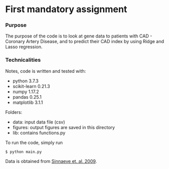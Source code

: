 # First mandatory assignment
### Purpose
The purpose of the code is to look at gene data to patients with CAD - Coronary Artery Disease, and to predict their CAD index by using Ridge and Lasso regression.

### Technicalities
Notes, code is written and tested with:
* python 3.7.3
* scikit-learn 0.21.3
* numpy 1.17.2
* pandas 0.25.1
* matplotlib 3.1.1

Folders:
* data: input data file (csv)
* figures: output figures are saved in this directory
* lib: contains functions.py

To run the code, simply run
```
$ python main.py
```

Data is obtained from [Sinnaeve et. al. 2009](https://www.ebi.ac.uk/arrayexpress/experiments/E-GEOD-12288/).
